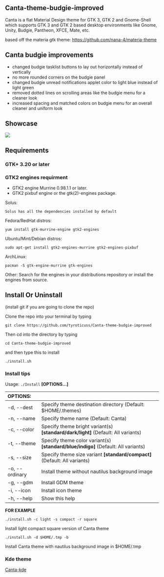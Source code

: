 ## Canta-theme-budgie-improved

Canta is a flat Material Design theme for GTK 3, GTK 2 and Gnome-Shell which supports GTK 3 and GTK 2 based desktop environments like Gnome, Unity, Budgie, Pantheon, XFCE, Mate, etc.

based off the materia gtk theme: https://github.com/nana-4/materia-theme

## Canta budgie improvements

- changed budgie tasklist buttons to lay out horizontally instead of vertically
- no more rounded corners on the budgie panel
- changed budgie unread notifications applet color to light blue instead of light green
- removed dotted lines on scrolling areas like the budgie menu for a cleaner look
- increased spacing and matched colors on budgie menu for an overall cleaner and uniform look

## Showcase

![](https://github.com/tyroticuss/Canta-theme-budgie-improved/blob/master/gif/Canta%20theme%20budgie%20improved.gif)

## Requirements

### GTK+ 3.20 or later

### GTK2 engines requirment
- GTK2 engine Murrine 0.98.1.1 or later.
- GTK2 pixbuf engine or the gtk(2)-engines package.

Solus:

    Solus has all the dependencies installed by default

Fedora/RedHat distros:

    yum install gtk-murrine-engine gtk2-engines

Ubuntu/Mint/Debian distros:

    sudo apt-get install gtk2-engines-murrine gtk2-engines-pixbuf

ArchLinux:

    pacman -S gtk-engine-murrine gtk-engines

Other:
Search for the engines in your distributions repository or install the engines from source.
## Install Or Uninstall

(install git if you are going to clone the repo)

Clone the repo into your terminal by typing 
    
    git clone https://github.com/tyroticuss/Canta-theme-budgie-improved

Then cd into the directory by typing 
    
    cd Canta-theme-budgie-improved

and then type this to install

    ./install.sh

### Install tips

Usage:  `./Install`  **[OPTIONS...]**

|  OPTIONS:           | |
|:--------------------|:-------------|
|-d, --dest           | Specify theme destination directory (Default: $HOME/.themes)|
|-n, --name           | Specify theme name (Default: Canta)|
|-c, --color          | Specify theme bright variant(s) **[standard/dark/light]** (Default: All variants)|
|-t, --theme          | Specify theme color variant(s) **[standard/blue/indigo]** (Default: All variants)|
|-s, --size           | Specify theme size variant **[standard/compact]** (Default: All variants)||
|-o, --ordinary       | Install theme without nautilus background image|
|-g, --gdm            | Install GDM theme|
|-i, --icon           | Install icon theme|
|-h, --help           | Show this help|

**FOR EXAMPLE**

    ./install.sh -c light -s compact -r square

Install light compact square version of Canta theme

    ./install.sh -d $HOME/.tmp -b

Install Canta theme with nautilus background image in $HOME/.tmp

### Kde theme
[Canta-kde](https://github.com/vinceliuice/Canta-kde)
